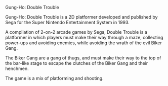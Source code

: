 
Gung-Ho: Double Trouble

Gung-Ho: Double Trouble is a 2D platformer developed and published by Sega for the Super Nintendo Entertainment System in 1993.

A compilation of 2-on-2 arcade games by Sega, Double Trouble is a platformer in which players must make their way through a maze, collecting power-ups and avoiding enemies, while avoiding the wrath of the evil Biker Gang.

The Biker Gang are a gang of thugs, and must make their way to the top of the bar-like stage to escape the clutches of the Biker Gang and their henchmen.

The game is a mix of platforming and shooting.
